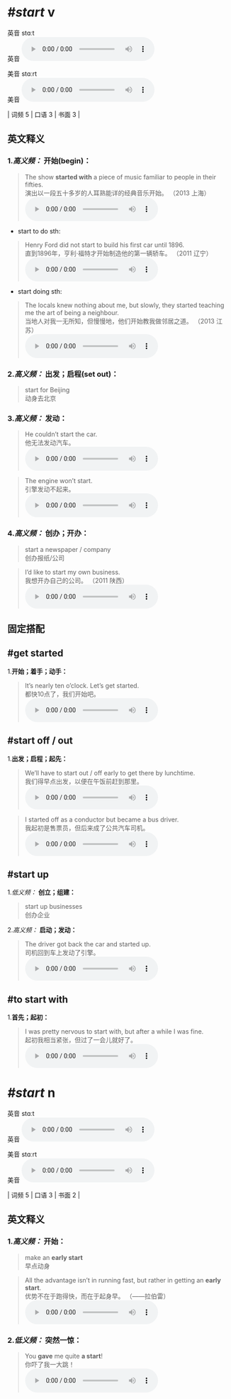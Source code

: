# ***\#start*** v
英音 stɑːt  
英音
<audio src="./media/start-B.aac" controls="controls"></audio>

美音 stɑːrt  
美音
<audio src="./media/start.aac" controls="controls"></audio>



| 词频 5 | 口语 3 | 书面 3 |  

英文释义
---
### 1.*高义频：* **开始(begin)：**  

 > The show **started with** a piece of music familiar to people in their fifties.  
 > 演出以一段五十多岁的人耳熟能详的经典音乐开始。  （2013 上海）  
<audio src="./media/start-1.aac" controls="controls"></audio>

- start to do sth:

 > Henry Ford did not start to build his first car until 1896.  
 > 直到1896年，亨利·福特才开始制造他的第一辆轿车。  （2011 辽宁）  
<audio src="./media/start-2.aac" controls="controls"></audio>

- start doing sth:

 > The locals knew nothing about me, but slowly, they started teaching me the art of being a neighbour.  
 > 当地人对我一无所知，但慢慢地，他们开始教我做邻居之道。  （2013 江苏）  
<audio src="./media/The locals knew nothing about.aac" controls="controls"></audio>

### 2.*高义频：* **出发；启程(set out)：**  

 > start for Beijing  
 > 动身去北京    

### 3.*高义频：* **发动：**  

 > He couldn’t start the car.  
 > 他无法发动汽车。    
<audio src="./media/start-4.aac" controls="controls"></audio>

 > The engine won’t start.  
 > 引擎发动不起来。    
<audio src="./media/start-5.aac" controls="controls"></audio>

### 4.*高义频：* **创办；开办：**  

 > start a newspaper / company  
 > 创办报纸/公司    

 > I’d like to start my own business.  
 > 我想开办自己的公司。  （2011 陕西）  
<audio src="./media/start-6.aac" controls="controls"></audio>


固定搭配
---
## \#get started
1.**开始；着手；动手：**  

 > It’s nearly ten o’clock. Let’s get started.  
 > 都快10点了，我们开始吧。    
<audio src="./media/start-7.aac" controls="controls"></audio>

## \#start off / out
1.**出发；启程；起先：**  

 > We’ll have to start out / off early to get there by lunchtime.  
 > 我们得早点出发，以便在午饭前赶到那里。    
<audio src="./media/start-9.aac" controls="controls"></audio>

 > I started off as a conductor but became a bus driver.  
 > 我起初是售票员，但后来成了公共汽车司机。    
<audio src="./media/start-10.aac" controls="controls"></audio>

## \#start up
1.*低义频：* **创立；组建：**  

 > start up businesses  
 > 创办企业    

2.*高义频：* **启动；发动：**  

 > The driver got back the car and started up.  
 > 司机回到车上发动了引擎。    
<audio src="./media/start-12.aac" controls="controls"></audio>

## \#to start with
1.**首先；起初：**  

 > I was pretty nervous to start with, but after a while I was fine.  
 > 起初我相当紧张，但过了一会儿就好了。    
<audio src="./media/start-8.aac" controls="controls"></audio>


# ***\#start*** n
英音 stɑːt  
英音
<audio src="./media/start-B.aac" controls="controls"></audio>

美音 stɑːrt  
美音
<audio src="./media/start.aac" controls="controls"></audio>



| 词频 5 | 口语 3 | 书面 2 |  

英文释义
---
### 1.*高义频：* **开始：**  

 > make an **early start**  
 > 早点动身    

 > All the advantage isn’t in running fast, but rather in getting an **early start**.  
 > 优势不在于跑得快，而在于起身早。  （——拉伯雷）  
<audio src="./media/start-13.aac" controls="controls"></audio>

### 2.*低义频：* **突然一惊：**  

 > You **gave** me quite **a start**!  
 > 你吓了我一大跳！    
<audio src="./media/start-14.aac" controls="controls"></audio>



